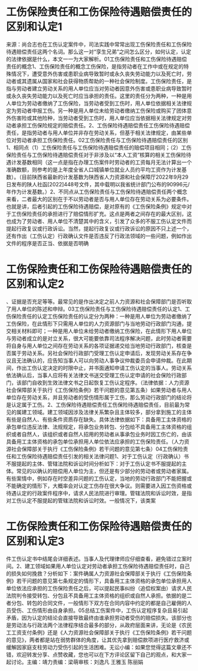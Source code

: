 # 工伤保险责任和工伤保险待遇赔偿责任的区别和认定1

来源：尚合志也在工伤认定案件中，司法实践中常常出现工伤保险责任和工伤保险待遇赔偿责任这两个名词。那么这一对“孪生兄弟”之间怎么区分，如何认定，认定的法律依据是什么，本文一一为大家解析。01工伤保险责任和工伤保险待遇赔偿责任的概念1、工伤保险责任的概念工伤保险，是指劳动者在工作中或在规定的特殊情况下，遭受意外伤害或患职业病导致暂时或永久丧失劳动能力以及死亡时，劳动者或其遗属从国家和社会获得物质帮助的一种社会保险制度。工伤保险责任，是指与劳动者建立劳动关系的用人单位应当对劳动者因意外伤害或患职业病导致暂时或永久丧失劳动能力以及死亡时应当承担的责任。这里的责任分为两种，一种是用人单位为劳动者缴纳了工伤保险，当劳动者受到工伤时，用人单位依据相关法律规定为劳动者申报工伤。另一种是用人单位未给劳动者缴纳工伤保险或购买了团体意外伤害险或其他险种，当劳动者受到工伤时，用人单位应当依据相关法律规定对劳动者承担工伤保险规定的赔偿责任。2、工伤保险待遇赔偿责任工伤保险待遇赔偿责任，是指劳动者与用人单位并非存在劳动关系，但基于相关法律规定，由某些单位对劳动者承担工伤保险责任。02工伤保险责任与工伤保险待遇赔偿责任的区别1、相同点（1）工伤保险责任与工伤保险待遇赔偿责任的赔偿项目相同；（2）工伤保险责任与工伤保险待遇赔偿责任对于非涉及以“本人工资”核算的相关工伤保险待遇计发基数相同（这一点是指在办理工伤案件时劳动者的工资每月无法计算出一个准确数额，则参考的是上年度全省人口城镇单位就业人员约平均工资作为计发基数）。（目前陕西省最新的计发基数为陕西省人力资源和社会保障厅2022年9月29日发布的陕人社函[2022]448号文件，其中载明以我省统计部门公布的90996元/年作为计发基数。）2、不同点从工伤保险责任与工伤保险待遇赔偿责任两个概念来看，二者最大的区别在于不以劳动者是否与用人单位存在劳动关系为必要条件。也就是讲，后者引起的工伤保险待遇赔偿，是对原有的《工伤保险条例》规定中对于工伤保险责任的承担进行了赔偿情形扩充。这点是两者之间存在的最大区别，这也成为了劳动者、用人单位不清楚其中的含义，引发了众多的不服工伤认定文件而提起行政复议或行政诉讼。当然，提起行政复议或行政诉讼的原因不只上述一个，还有作出（工伤认定）行政确认文件是否违反了行政法领域的一些问题，例如作出文件的程序是否正当、依据是否明确

# 工伤保险责任和工伤保险待遇赔偿责任的区别和认定2

、证据是否充足等等。最常见的是作出决定之前人力资源和社会保障部门是否听取了用人单位的陈述和申辩。03工伤保险责任与工伤保险待遇赔偿责任的认定1、工伤保险责任的认定工伤保险责任的认定分为两种：一种是用人单位为劳动者缴纳了工伤保险，在此情形下只需用人单位的人力资源部门与当地劳动行政部门沟通，提交相关材料即可；一种是用人单位未给劳动者缴纳工伤保险，在此情形下用人单位与劳动者成立的是对立关系，很大可能要依靠司法程序解决问题，此时劳动者需要将自身与用人单位之间存在劳动关系的各项证据递交给当地劳动行政部门，核查是否属于劳动关系。另社会保险行政部门受理工伤认定申请后，发现劳动关系存在争议且无法确认的，应告知当事人可以向劳动人事争议仲裁委员会申请仲裁。在此期间，作出工伤认定决定的时限中止，并书面通知申请工伤认定的当事人。劳动关系依法确认后，当事人应将有关法律文书送交受理工伤认定申请的社会保险行政部门，该部门自收到生效法律文书之日起恢复工伤认定程序。（法律依据：人力资源社会保障部关于执行《工伤保险条例》若干问题的意见第五条）如果劳动者与用人单位存在劳动关系，并且劳动者的受伤情形属于工伤，那么劳动行政部门的结论将是认定属于工伤。2、工伤保险待遇赔偿责任工伤保险待遇赔偿责任，目前最为常见的属建工领域。建工领域因涉及法律关系繁杂且主体较多，部分拿到施工的主体有些是自然人、有些条件资质存在缺失。具体法律依据如下：具备用工主体资格的承包单位违反法律、法规规定，将承包业务转包、分包给不具备用工主体资格的组织或者自然人，该组织或者自然人招用的劳动者从事承包业务时因工伤亡的，由该具备用工主体资格的承包单位承担用人单位依法应承担的工伤保险责任。（人力资源社会保障部关于执行《工伤保险条例》若干问题的意见第七条）04工伤保险责任和工伤保险待遇赔偿责任引发的相关法律问题1、对于工伤认定（行政确认）书不服提起的主体、管辖法院和诉讼时间分析如下：对于工伤认定书不服提起的主体。常见的以确认的赔偿用人单位为主，但还是有少部分的劳动者或劳动者家属。有些案情中，例如存在时空差异问题的工伤认定，当地的劳动行政部门不能把握或不能确定的情形下，大概率会对认定工伤存在很大争议。则需要进入因工伤资格或待遇认定的行政案件程序中，请求人民法院进行审理。管辖法院和诉讼时效，是指对工伤认定不服提起的管辖法院和诉讼时效。一般情况下，该类案

# 工伤保险责任和工伤保险待遇赔偿责任的区别和认定3

件工伤认定书中结尾会详细表述。当事人及代理律师应仔细查看，避免错过立案时间。2、建工领域如果用人单位认定对劳动者承担工伤保险待遇赔偿责任时，自己的损失如何挽救？分析如下：案件确属人力资源社会保障部关于执行《工伤保险条例》若干问题的意见第七条规定的情形下，具备用工主体资格的承包单位承担用人单位依法应承担的工伤保险责任之后，可以提起民事纠纷（追偿权案由）请求人民法院判令接受转包、分包且不具备用工主体资格的组织或自然人承担。依据的是二者分包、转包的合同文件，一般情形下双方在合同内容中约定的都是自己雇佣的人员受伤、工伤情形由自身承担。05总结工伤案件中，工伤认定程序复杂且易引起矛盾，因为认定的结论会直接导致最终由谁承担劳动者受伤的赔偿损失。该部分也是劳动法与行政法两个法律程序结合最多的部分，从政府层面来讲，无论是《农民工工资支付条例》还是《人力资源社会保障部关于执行《工伤保险条例》若干问题的意见》，两者都是站在弱势群体的角度，让其优先拿到赔偿款项进行医疗救济或缓解因家庭支柱劳动力受伤引起的生活困难。无讼小编：如果您觉得这篇文章还不错，欢迎转发分享、点赞收藏，您也可以在下方评论区留下自己的观点，和大家一起讨论。主编：靖力责编：梁萌审核：刘逸凡 王雅玉 陈丽娟

